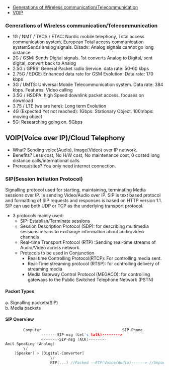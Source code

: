 - [Generations of Wireless communication/Telecommunication](#g)
- [VOIP](#v)

### Generations of Wireless communication/Telecommunication
- 1G / NMT / TACS / ETAC: Nordic mobile telephony, Total access communication system, European Total access communication systemSends analog signals. Disadv: Analog signals cannot go long distance
- 2G / GSM: Sends Digital signals. 1st converts Analog to Digital, sent digital, convert back to Analog 
- 2.5G / GPRS: General Packet radio Service. data rate: 50-60 kbps
- 2.75G / EDGE: Enhanced data rate for GSM Evolution. Data rate: 170 kbps
- 3G / UMTS: Universal Mobile Telecommunication system. Data rate: 384 kbps. Features: Video calling
- 3.5G / HSDPA: high Speed downlink packet access. focuses on download
- 3.75 / LTE (we are here): Long term Evolution
- 4G (Expected Yet not reached): 1Gbps: Stationary Object. 100mbps: moving object 
- 5G: Researching going on. 5Gbps

## VOIP(Voice over IP)/Cloud Telephony
- What? Sending voice(Audio), Image(Video) over IP network.
- Benefits? Less cost, No H/W cost, No maintenance cost, 0 costed long distance calls/international calls.
- Prerequisites? You only need internet connection.

### SIP(Session Initiation Protocol)
Signalling protocol used for starting, maintaining, terminating Media sessions over IP. ie sending Video/Audio over IP. SIP is text based protocol and formatting of SIP requests and responses is based on HTTP version 1.1. SIP can use both UDP or TCP as the underlying transport protocol.
- 3 protocols mainly used:
  - SIP: Establish/Terminate sessions
  - Session Description Protocol (SDP): for describing  multimedia sessions means to exchange information about audio/video channels
  - Real-time Transport Protocol (RTP) :Sending real-time streams of Audio/Video across network.
  - Protocols to be used in Conjunction
    - Real time Controlling Protocol(RTCP): For controlling media sent.
    - Real-Time streaming protocol (RTSP): for controlling delivery of streaming media
    - Media Gateway Control Protocol (MEGACO): for controlling gateways to the Public Switched Telephone Network (PSTN)
#### Packet Types
a. Signalling packets(SIP)    
b. Media packets
#### SIP Overview
```c
        Computer                                    SIP-Phone
                -------SIP-msg (Let's talk)-------->
                <-------SIP-msg (ACK)--------
Amit Speaking (Analog)
        \/
    [Speaker] > [Digital-Converter] 
                    \/
                    RTP(...) //Packed --RTP(Voice/Audio)------> //Unpacked    > [Analog-Converter] > analog-wave > Speaker
```
